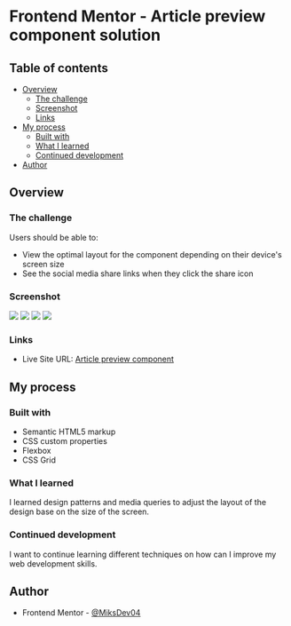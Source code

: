 # Frontend Mentor - Article preview component solution

## Table of contents

- [Overview](#overview)
  - [The challenge](#the-challenge)
  - [Screenshot](#screenshot)
  - [Links](#links)
- [My process](#my-process)
  - [Built with](#built-with)
  - [What I learned](#what-i-learned)
  - [Continued development](#continued-development)
- [Author](#author)


## Overview

### The challenge

Users should be able to:

- View the optimal layout for the component depending on their device's screen size
- See the social media share links when they click the share icon

### Screenshot

![][./screenshots/Screenshot(9).png]
![][./screenshots/Screenshot(10).png]
![][./screenshots/Screenshot(11).png]
![][./screenshots/Screenshot(12).png]

### Links

- Live Site URL: [Article preview component](https://miksdev04.github.io/article-preview-component-master/)


## My process

### Built with

- Semantic HTML5 markup
- CSS custom properties
- Flexbox
- CSS Grid

### What I learned

I learned design patterns and media queries to adjust the layout of the design base on the size of the screen.

### Continued development

I want to continue learning different techniques on how can I improve my web development skills.


## Author

- Frontend Mentor - [@MiksDev04](https://www.frontendmentor.io/profile/MiksDev04)


[./screenshots/Screenshot(9).png]: ./screenshots/Screenshot(9).png
[./screenshots/Screenshot(10).png]: ./screenshots/Screenshot(10).png
[./screenshots/Screenshot(11).png]: ./screenshots/Screenshot(11).png
[./screenshots/Screenshot(12).png]: ./screenshots/Screenshot(12).png